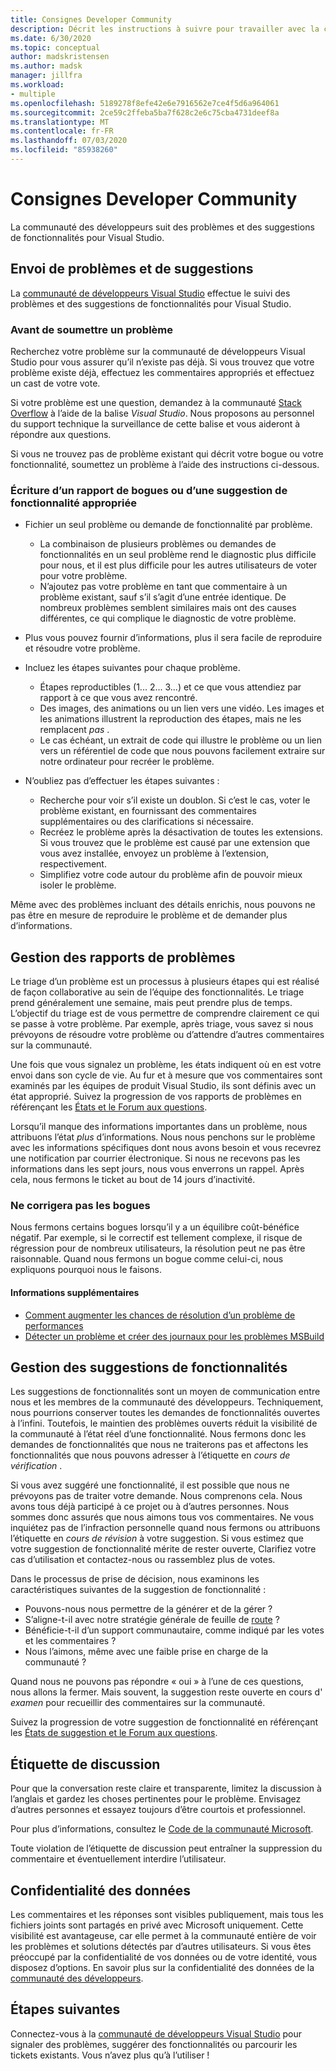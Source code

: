 ```yaml
---
title: Consignes Developer Community
description: Décrit les instructions à suivre pour travailler avec la communauté de développeurs Visual Studio.
ms.date: 6/30/2020
ms.topic: conceptual
author: madskristensen
ms.author: madsk
manager: jillfra
ms.workload:
- multiple
ms.openlocfilehash: 5189278f8efe42e6e7916562e7ce4f5d6a964061
ms.sourcegitcommit: 2ce59c2ffeba5ba7f628c2e6c75cba4731deef8a
ms.translationtype: MT
ms.contentlocale: fr-FR
ms.lasthandoff: 07/03/2020
ms.locfileid: "85938260"
---
```

# <a name="developer-community-guidelines"></a>Consignes Developer Community

La communauté des développeurs suit des problèmes et des suggestions de fonctionnalités pour Visual Studio.

## <a name="submitting-problems-and-suggestions"></a>Envoi de problèmes et de suggestions

La [communauté de développeurs Visual Studio](https://developercommunity.visualstudio.com/) effectue le suivi des problèmes et des suggestions de fonctionnalités pour Visual Studio.

### <a name="before-submitting-an-issue"></a>Avant de soumettre un problème

Recherchez votre problème sur la communauté de développeurs Visual Studio pour vous assurer qu’il n’existe pas déjà. Si vous trouvez que votre problème existe déjà, effectuez les commentaires appropriés et effectuez un cast de votre vote.

Si votre problème est une question, demandez à la communauté [Stack Overflow](https://stackoverflow.com/questions/tagged/visual-studio?tab=Newest) à l’aide de la balise _Visual Studio_. Nous proposons au personnel du support technique la surveillance de cette balise et vous aideront à répondre aux questions.

Si vous ne trouvez pas de problème existant qui décrit votre bogue ou votre fonctionnalité, soumettez un problème à l’aide des instructions ci-dessous.

### <a name="writing-a-good-bug-report-or-feature-suggestion"></a>Écriture d’un rapport de bogues ou d’une suggestion de fonctionnalité appropriée

- Fichier un seul problème ou demande de fonctionnalité par problème.

  - La combinaison de plusieurs problèmes ou demandes de fonctionnalités en un seul problème rend le diagnostic plus difficile pour nous, et il est plus difficile pour les autres utilisateurs de voter pour votre problème.
  - N’ajoutez pas votre problème en tant que commentaire à un problème existant, sauf s’il s’agit d’une entrée identique. De nombreux problèmes semblent similaires mais ont des causes différentes, ce qui complique le diagnostic de votre problème.

- Plus vous pouvez fournir d’informations, plus il sera facile de reproduire et résoudre votre problème.
- Incluez les étapes suivantes pour chaque problème.

  - Étapes reproductibles (1... 2... 3...) et ce que vous attendiez par rapport à ce que vous avez rencontré.
  - Des images, des animations ou un lien vers une vidéo. Les images et les animations illustrent la reproduction des étapes, mais ne les remplacent _pas_ .
  - Le cas échéant, un extrait de code qui illustre le problème ou un lien vers un référentiel de code que nous pouvons facilement extraire sur notre ordinateur pour recréer le problème.

- N’oubliez pas d’effectuer les étapes suivantes :

  - Recherche pour voir s’il existe un doublon. Si c’est le cas, voter le problème existant, en fournissant des commentaires supplémentaires ou des clarifications si nécessaire.
  - Recréez le problème après la désactivation de toutes les extensions. Si vous trouvez que le problème est causé par une extension que vous avez installée, envoyez un problème à l’extension, respectivement.
  - Simplifiez votre code autour du problème afin de pouvoir mieux isoler le problème.

Même avec des problèmes incluant des détails enrichis, nous pouvons ne pas être en mesure de reproduire le problème et de demander plus d’informations.

## <a name="managing-problem-reports"></a>Gestion des rapports de problèmes

Le triage d’un problème est un processus à plusieurs étapes qui est réalisé de façon collaborative au sein de l’équipe des fonctionnalités. Le triage prend généralement une semaine, mais peut prendre plus de temps. L’objectif du triage est de vous permettre de comprendre clairement ce qui se passe à votre problème. Par exemple, après triage, vous savez si nous prévoyons de résoudre votre problème ou d’attendre d’autres commentaires sur la communauté.

Une fois que vous signalez un problème, les états indiquent où en est votre envoi dans son cycle de vie. Au fur et à mesure que vos commentaires sont examinés par les équipes de produit Visual Studio, ils sont définis avec un état approprié. Suivez la progression de vos rapports de problèmes en référençant les [États et le Forum aux questions](https://docs.microsoft.com/visualstudio/ide/report-a-problem).

Lorsqu’il manque des informations importantes dans un problème, nous attribuons l’état _plus_ d’informations. Nous nous penchons sur le problème avec les informations spécifiques dont nous avons besoin et vous recevrez une notification par courrier électronique. Si nous ne recevons pas les informations dans les sept jours, nous vous enverrons un rappel. Après cela, nous fermons le ticket au bout de 14 jours d’inactivité.

### <a name="wont-fix-bugs"></a>Ne corrigera pas les bogues

Nous fermons certains bogues lorsqu’il y a un équilibre coût-bénéfice négatif. Par exemple, si le correctif est tellement complexe, il risque de régression pour de nombreux utilisateurs, la résolution peut ne pas être raisonnable. Quand nous fermons un bogue comme celui-ci, nous expliquons pourquoi nous le faisons.

#### <a name="additional-information"></a>Informations supplémentaires

- [Comment augmenter les chances de résolution d’un problème de performances](https://docs.microsoft.com/visualstudio/ide/how-to-increase-chances-of-performance-issue-being-fixed)
- [Détecter un problème et créer des journaux pour les problèmes MSBuild](https://docs.microsoft.com/visualstudio/ide/msbuild-logs)

## <a name="managing-feature-suggestions"></a>Gestion des suggestions de fonctionnalités

Les suggestions de fonctionnalités sont un moyen de communication entre nous et les membres de la communauté des développeurs. Techniquement, nous pourrions conserver toutes les demandes de fonctionnalités ouvertes à l’infini. Toutefois, le maintien des problèmes ouverts réduit la visibilité de la communauté à l’état réel d’une fonctionnalité. Nous fermons donc les demandes de fonctionnalités que nous ne traiterons pas et affectons les fonctionnalités que nous pouvons adresser à l’étiquette en _cours de vérification_ .

Si vous avez suggéré une fonctionnalité, il est possible que nous ne prévoyons pas de traiter votre demande. Nous comprenons cela. Nous avons tous déjà participé à ce projet ou à d’autres personnes. Nous sommes donc assurés que nous aimons tous vos commentaires. Ne vous inquiétez pas de l’infraction personnelle quand nous fermons ou attribuons l’étiquette en _cours de révision_ à votre suggestion. Si vous estimez que votre suggestion de fonctionnalité mérite de rester ouverte, Clarifiez votre cas d’utilisation et contactez-nous ou rassemblez plus de votes.

Dans le processus de prise de décision, nous examinons les caractéristiques suivantes de la suggestion de fonctionnalité :

- Pouvons-nous nous permettre de la générer et de la gérer ?
- S’aligne-t-il avec notre stratégie générale de feuille de [route](https://docs.microsoft.com/visualstudio/productinfo/vs-roadmap) ?
- Bénéficie-t-il d’un support communautaire, comme indiqué par les votes et les commentaires ?
- Nous l’aimons, même avec une faible prise en charge de la communauté ?

Quand nous ne pouvons pas répondre « oui » à l’une de ces questions, nous allons la fermer. Mais souvent, la suggestion reste ouverte en cours d' _examen_ pour recueillir des commentaires sur la communauté.

Suivez la progression de votre suggestion de fonctionnalité en référençant les [États de suggestion et le Forum aux questions](https://docs.microsoft.com/visualstudio/ide/report-a-problem).

## <a name="discussion-etiquette"></a>Étiquette de discussion

Pour que la conversation reste claire et transparente, limitez la discussion à l’anglais et gardez les choses pertinentes pour le problème. Envisagez d’autres personnes et essayez toujours d’être courtois et professionnel.

Pour plus d’informations, consultez le [Code de la communauté Microsoft](https://answers.microsoft.com/en-us/page/codeofconduct).

Toute violation de l’étiquette de discussion peut entraîner la suppression du commentaire et éventuellement interdire l’utilisateur.

## <a name="data-privacy"></a>Confidentialité des données

Les commentaires et les réponses sont visibles publiquement, mais tous les fichiers joints sont partagés en privé avec Microsoft uniquement. Cette visibilité est avantageuse, car elle permet à la communauté entière de voir les problèmes et solutions détectés par d’autres utilisateurs. Si vous êtes préoccupé par la confidentialité de vos données ou de votre identité, vous disposez d’options. En savoir plus sur la confidentialité des données de la [communauté des développeurs](https://docs.microsoft.com/visualstudio/ide/developer-community-privacy).

## <a name="next-steps"></a>Étapes suivantes

Connectez-vous à la [communauté de développeurs Visual Studio](https://developercommunity.visualstudio.com/) pour signaler des problèmes, suggérer des fonctionnalités ou parcourir les tickets existants. Vous n’avez plus qu’à l’utiliser !
